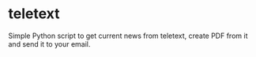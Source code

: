 # teletext
Simple Python script to get current news from teletext, create PDF from it and send it to your email.

